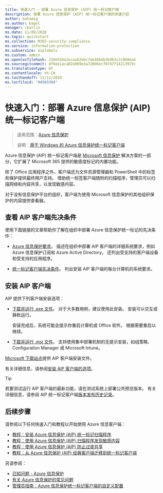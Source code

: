 ```yaml
---
title: 快速入门 - 部署 Azure 信息保护 (AIP) 统一标记客户端
description: 部署 Azure 信息保护 (AIP) 统一标记客户端的快速介绍
author: batamig
ms.author: bagol
manager: rkarlin
ms.date: 11/09/2020
ms.topic: quickstart
ms.collection: M365-security-compliance
ms.service: information-protection
ms.subservice: aiplabels
ms.custom: admin
ms.openlocfilehash: 210e556a2ecaab2dec7eb46b4b3b9b3c2c968ea4
ms.sourcegitcommit: df6ee1aca02e089e3a72006ecf0747f14213979c
ms.translationtype: HT
ms.contentlocale: zh-CN
ms.lasthandoff: 11/11/2020
ms.locfileid: "94503394"
---
```

# <a name="quickstart-deploying-the-azure-information-protection-aip-unified-labeling-client"></a>快速入门：部署 Azure 信息保护 (AIP) 统一标记客户端

>适用范围：[Azure 信息保护](https://azure.microsoft.com/pricing/details/information-protection)
>
> 说明：[用于 Windows 的 Azure 信息保护统一标记客户端](faqs.md#whats-the-difference-between-the-azure-information-protection-classic-and-unified-labeling-clients)

Azure 信息保护 (AIP) 统一标记客户端是 [Microsoft 信息保护](https://aka.ms/MIPdocs) 解决方案的一部分，它扩展了 Microsoft 365 提供的敏感度标记的内置功能。 

除了 Office 应用程序之外，客户端还为文件资源管理器和 PowerShell 中的标签和保护提供最终用户支持。 借助统一标签客户端随附的扫描程序，管理员可以扫描网络和内容共享，以发现敏感内容。 

对于没有信息保护平台的组织，客户端为使用 Microsoft 信息保护的其他组织保护的内容提供查看器。

## <a name="review-aip-client-prerequisites"></a>查看 AIP 客户端先决条件

使用下面链接的文章帮助你了解在组织中部署 Azure 信息保护统一标记的先决条件：

- [Azure 信息保护要求](requirements.md)。 描述在组织中部署 AIP 客户端的详细系统要求，例如 Azure 信息保护订阅和 Azure Active Directory。 还列出受支持的客户端设备和受支持的应用程序。

- [统一标记客户端先决条件](rms-client/clientv2-admin-guide-install.md#additional-prerequisites-for-the-azure-information-protection-unified-labeling-client)。 列出安装 AIP 客户端的每台计算机的系统要求。

## <a name="install-the-aip-client"></a>安装 AIP 客户端

AIP 提供下列客户端安装选项：

- [下载并运行 .exe 文件](rms-client/clientv2-admin-guide-install.md#to-install-the-azure-information-protection-unified-labeling-client-by-using-the-executable-installer)。 对于大多数用例，建议使用此安装。 安装可以交互或静默运行。

    安装完成后，系统可能会提示你重启计算机或 Office 软件。 根据需要重启以继续。

- [下载并运行 .msi 文件](rms-client/clientv2-admin-guide-install.md#to-install-the-azure-information-protection-unified-labeling-client-by-using-the-msi-installer)。 支持使用集中部署机制的无提示安装，如组策略、Configuration Manager 或 Microsoft Intune。

[Microsoft 下载站点](https://www.microsoft.com/download/details.aspx?id=53018)提供 AIP 客户端安装文件。 

有关详细信息，请参阅[安装 AIP 客户端的选项](rms-client/clientv2-admin-guide-install.md#options-to-install-the-azure-information-protection-unified-labeling-client-for-users)。

> [!TIP]
> 若要测试运行 AIP 客户端的最新功能，请在测试系统上部署公共预览版本。 有关详细信息，请参阅 AIP 统一标记客户端[版本发布历史记录](rms-client/unifiedlabelingclient-version-release-history.md)。
> 

## <a name="next-steps"></a>后续步骤

请参阅以下任何快速入门和教程以开始使用 Azure 信息客户端：

- [教程：安装 Azure 信息保护 (AIP) 统一标记扫描程序](tutorial-install-scanner.md)
- [教程：使用 Azure 信息保护 (AIP) 扫描程序发现敏感内容](tutorial-scan-networks-and-content.md)
- [教程：使用 Azure 信息保护 (AIP) 防止过度共享](tutorial-preventing-oversharing.md)
- [教程：从 Azure 信息保护 (AIP) 经典客户端迁移到统一标记客户端](tutorial-migrating-to-ul.md) 

另请参阅：

- [已知问题 - Azure 信息保护](known-issues.md) 
- [有关 Azure 信息保护的常见问题](faqs.md) 
- [管理员指南：Azure 信息保护统一标记客户端的自定义配置](rms-client/clientv2-admin-guide-customizations.md)        
    
